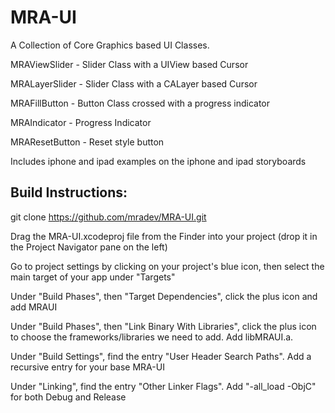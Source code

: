 MRA-UI
==============



A Collection of Core Graphics based UI Classes.


MRAViewSlider - Slider Class with a UIView based Cursor

MRALayerSlider - Slider Class with a CALayer based Cursor

MRAFillButton - Button Class crossed with a progress indicator

MRAIndicator - Progress Indicator

MRAResetButton - Reset style button

Includes iphone and ipad examples on the iphone and ipad storyboards


Build Instructions:
---------------------

git clone https://github.com/mradev/MRA-UI.git

Drag the MRA-UI.xcodeproj file from the Finder into your project (drop it in the Project Navigator pane on the left)

Go to project settings by clicking on your project's blue icon, then select the main target of your app under "Targets"

Under "Build Phases", then "Target Dependencies", click the plus icon and add MRAUI

Under "Build Phases", then "Link Binary With Libraries", click the plus icon to choose the frameworks/libraries we need to add. 
Add libMRAUI.a.

Under "Build Settings", find the entry "User Header Search Paths". Add a recursive entry for your base MRA-UI 

Under "Linking", find the entry "Other Linker Flags". Add "-all_load -ObjC" for both Debug and Release